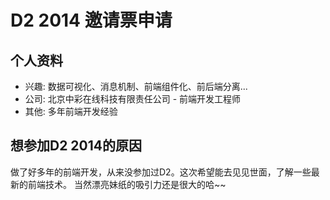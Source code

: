 # D2 2014 邀请票申请

## 个人资料

- 兴趣: 数据可视化、消息机制、前端组件化、前后端分离...
- 公司: 北京中彩在线科技有限责任公司 - 前端开发工程师 
- 其他: 多年前端开发经验

## 想参加D2 2014的原因

做了好多年的前端开发，从来没参加过D2。这次希望能去见见世面，了解一些最新的前端技术。
当然漂亮妹纸的吸引力还是很大的哈~~

